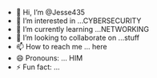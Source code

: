 - 👋 Hi, I’m @Jesse435
- 👀 I’m interested in ...CYBERSECURITY 
- 🌱 I’m currently learning ...NETWORKING 
- 💞️ I’m looking to collaborate on ...stuff
- 📫 How to reach me ... here
- 😄 Pronouns: ... HIM
- ⚡ Fun fact: ... 

<!---
Jesse435/Jesse435 is a ✨ special ✨ repository because its `README.md` (this file) appears on your GitHub profile.
You can click the Preview link to take a look at your changes.
--->
